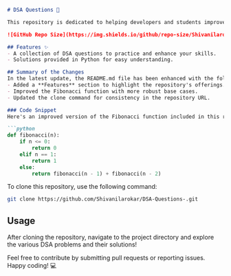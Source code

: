 ```markdown
# DSA Questions 🚀

This repository is dedicated to helping developers and students improve their skills in Data Structures and Algorithms (DSA) through a collection of curated questions and solutions.

![GitHub Repo Size](https://img.shields.io/github/repo-size/Shivanilarokar/DSA-Questions-) ![Contributors](https://img.shields.io/github/contributors/Shivanilarokar/DSA-Questions-) ![Issues](https://img.shields.io/github/issues/Shivanilarokar/DSA-Questions-)

## Features ✨
- A collection of DSA questions to practice and enhance your skills.
- Solutions provided in Python for easy understanding.

## Summary of the Changes
In the latest update, the README.md file has been enhanced with the following improvements:
- Added a **Features** section to highlight the repository's offerings.
- Improved the Fibonacci function with more robust base cases.
- Updated the clone command for consistency in the repository URL.

### Code Snippet
Here's an improved version of the Fibonacci function included in this repository:

```python
def fibonacci(n):
    if n <= 0:
        return 0
    elif n == 1:
        return 1
    else:
        return fibonacci(n - 1) + fibonacci(n - 2)
```

To clone this repository, use the following command:

```bash
git clone https://github.com/Shivanilarokar/DSA-Questions-.git
```

## Usage
After cloning the repository, navigate to the project directory and explore the various DSA problems and their solutions!

Feel free to contribute by submitting pull requests or reporting issues. Happy coding! 💻
```